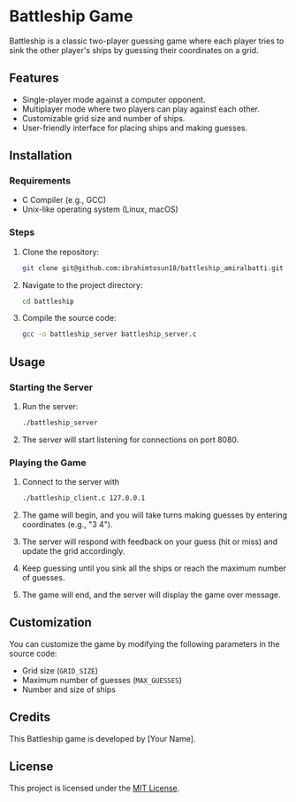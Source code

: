 # Battleship Game

Battleship is a classic two-player guessing game where each player tries to sink the other player's ships by guessing their coordinates on a grid.

## Features

- Single-player mode against a computer opponent.
- Multiplayer mode where two players can play against each other.
- Customizable grid size and number of ships.
- User-friendly interface for placing ships and making guesses.

## Installation

### Requirements

- C Compiler (e.g., GCC)
- Unix-like operating system (Linux, macOS)

### Steps

1. Clone the repository:

    ```bash
    git clone git@github.com:ibrahimtosun18/battleship_amiralbatti.git
    ```

2. Navigate to the project directory:

    ```bash
    cd battleship
    ```

3. Compile the source code:

    ```bash
    gcc -o battleship_server battleship_server.c
    ```

## Usage

### Starting the Server

1. Run the server:

    ```bash
    ./battleship_server
    ```

2. The server will start listening for connections on port 8080.

### Playing the Game

1. Connect to the server with
   ```bash
   ./battleship_client.c 127.0.0.1
   ```

3. The game will begin, and you will take turns making guesses by entering coordinates (e.g., "3 4").

4. The server will respond with feedback on your guess (hit or miss) and update the grid accordingly.

5. Keep guessing until you sink all the ships or reach the maximum number of guesses.

6. The game will end, and the server will display the game over message.

## Customization

You can customize the game by modifying the following parameters in the source code:

- Grid size (`GRID_SIZE`)
- Maximum number of guesses (`MAX_GUESSES`)
- Number and size of ships

## Credits

This Battleship game is developed by [Your Name].

## License

This project is licensed under the [MIT License](LICENSE).
